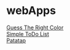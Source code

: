# webApps

<a href="https://tychen1217.github.io/webApps/ColorGame">Guess The Right Color</a>
<br>
<a href="https://tychen1217.github.io/webApps/ToDoList">Simple ToDo List</a>
<br>
<a href="https://tychen1217.github.io/webApps/Patatap">Patatap</a>
